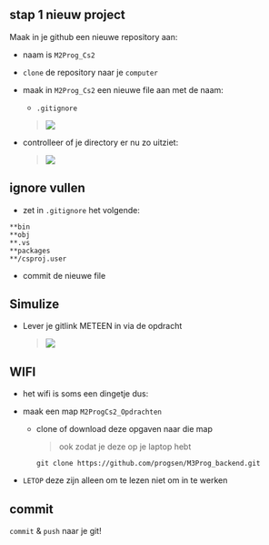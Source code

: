## stap 1 nieuw project


Maak in je github een nieuwe repository aan:
- naam is `M2Prog_Cs2`

- `clone` de repository naar je `computer`
- maak in `M2Prog_Cs2` een nieuwe file aan met de naam:
    - `.gitignore`
    > ![](img/ignore.PNG)

- controlleer of je directory er nu zo uitziet:
    > ![](img/resultgit.PNG)

## ignore vullen

- zet in `.gitignore` het volgende:
```
**bin
**obj
**.vs
**packages
**/csproj.user
```

- commit de nieuwe file

## Simulize

- Lever je gitlink METEEN in via de opdracht
    > ![](img/simulize.PNG)

## WIFI

- het wifi is soms een dingetje dus:
- maak een map `M2ProgCs2_Opdrachten`

    - clone of download deze opgaven naar die map
        > ook zodat je deze op je laptop hebt
        
        ```
        git clone https://github.com/progsen/M3Prog_backend.git
        ```
- `LETOP` deze zijn alleen om te lezen niet om in te werken

## commit

`commit` & `push` naar je git!
